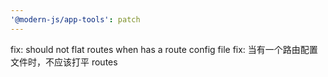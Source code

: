 ```yaml
---
'@modern-js/app-tools': patch
---
```


fix: should not flat routes when has a route config file
fix: 当有一个路由配置文件时，不应该打平 routes
